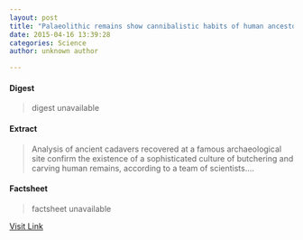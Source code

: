 ```yaml
---
layout: post
title: "Palaeolithic remains show cannibalistic habits of human ancestors"
date: 2015-04-16 13:39:28
categories: Science
author: unknown author

---
```



#### Digest
>digest unavailable

#### Extract
>Analysis of ancient cadavers recovered at a famous archaeological site confirm the existence of a sophisticated culture of butchering and carving human remains, according to a team of scientists....

#### Factsheet
>factsheet unavailable

[Visit Link](http://feeds.sciencedaily.com/~r/sciencedaily/~3/qS4xGYEjMrg/150416093928.htm)


